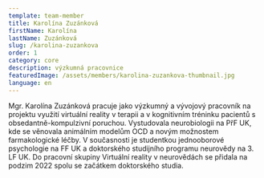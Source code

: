 ```yaml
---
template: team-member
title: Karolína Zuzánková
firstName: Karolína
lastName: Zuzánková
slug: /karolina-zuzankova
order: 1
category: core
description: výzkumná pracovnice
featuredImage: /assets/members/karolina-zuzankova-thumbnail.jpg
language: en
---
```


Mgr. Karolína Zuzánková pracuje jako výzkumný a vývojový pracovník na projektu využití virtuální reality v terapii a v kognitivním tréninku pacientů s obsedantně-kompulzivní poruchou. Vystudovala neurobiologii na PřF UK, kde se věnovala animálním modelům OCD a novým možnostem farmakologické léčby. V současnosti je studentkou jednooborové psychologie na FF UK a doktorského studijního programu neurovědy na 3. LF UK.  Do pracovní skupiny Virtuální reality v neurovědách se přidala na podzim 2022 spolu se začátkem doktorského studia.